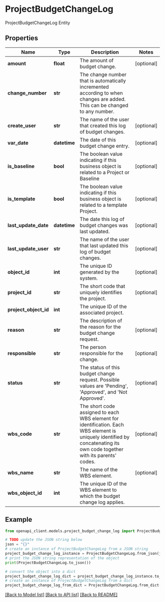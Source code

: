 # ProjectBudgetChangeLog

ProjectBudgetChangeLog Entity

## Properties

Name | Type | Description | Notes
------------ | ------------- | ------------- | -------------
**amount** | **float** | The amount of budget change. | [optional] 
**change_number** | **str** | The change number that is automatically incremented according to when changes are added. This can be changed to any number. | 
**create_user** | **str** | The name of the user that created this log of budget changes. | [optional] 
**var_date** | **datetime** | The date of this budget change entry. | [optional] 
**is_baseline** | **bool** | The boolean value indicating if this business object is related to a Project or Baseline | [optional] 
**is_template** | **bool** | The boolean value indicating if this business object is related to a template Project. | [optional] 
**last_update_date** | **datetime** | The date this log of budget changes was last updated. | [optional] 
**last_update_user** | **str** | The name of the user that last updated this log of budget changes. | [optional] 
**object_id** | **int** | The unique ID generated by the system. | [optional] 
**project_id** | **str** | The short code that uniquely identifies the project. | [optional] 
**project_object_id** | **int** | The unique ID of the associated project. | 
**reason** | **str** | The description of the reason for the budget change request. | [optional] 
**responsible** | **str** | The person responsible for the change. | [optional] 
**status** | **str** | The status of this budget change request. Possible values are &#39;Pending&#39;, &#39;Approved&#39;, and &#39;Not Approved&#39;. | [optional] 
**wbs_code** | **str** | The short code assigned to each WBS element for identification. Each WBS element is uniquely identified by concatenating its own code together with its parents&#39; codes. | [optional] 
**wbs_name** | **str** | The name of the WBS element. | [optional] 
**wbs_object_id** | **int** | The unique ID of the WBS element to which the budget change log applies. | 

## Example

```python
from openapi_client.models.project_budget_change_log import ProjectBudgetChangeLog

# TODO update the JSON string below
json = "{}"
# create an instance of ProjectBudgetChangeLog from a JSON string
project_budget_change_log_instance = ProjectBudgetChangeLog.from_json(json)
# print the JSON string representation of the object
print(ProjectBudgetChangeLog.to_json())

# convert the object into a dict
project_budget_change_log_dict = project_budget_change_log_instance.to_dict()
# create an instance of ProjectBudgetChangeLog from a dict
project_budget_change_log_from_dict = ProjectBudgetChangeLog.from_dict(project_budget_change_log_dict)
```
[[Back to Model list]](../README.md#documentation-for-models) [[Back to API list]](../README.md#documentation-for-api-endpoints) [[Back to README]](../README.md)


